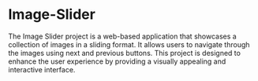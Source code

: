 # Image-Slider
The Image Slider project is a web-based application that showcases a collection of images in a sliding format. It allows users to navigate through the images using next and previous buttons. This project is designed to enhance the user experience by providing a visually appealing and interactive interface.
